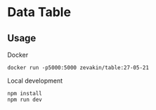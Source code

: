 # Data Table

## Usage

Docker

```console
docker run -p5000:5000 zevakin/table:27-05-21
```

Local development

```console
npm install
npm run dev
```
